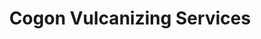 ---
title: "Cogon Vulcanizing Services"
url: /tagbilaran/cogon-vulcanizing-services/
shop: car repair
---